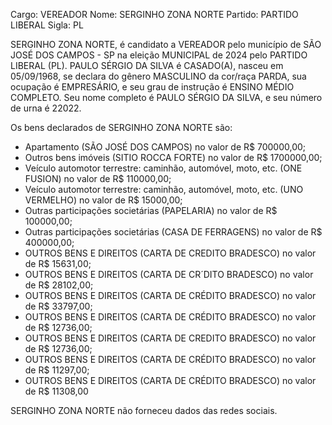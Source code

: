 Cargo: VEREADOR
Nome: SERGINHO ZONA NORTE
Partido: PARTIDO LIBERAL
Sigla: PL

SERGINHO ZONA NORTE, é candidato a VEREADOR pelo município de SÃO JOSÉ DOS CAMPOS - SP na eleição MUNICIPAL de 2024 pelo PARTIDO LIBERAL (PL).
PAULO SÉRGIO DA SILVA é CASADO(A), nasceu em 05/09/1968, se declara do gênero MASCULINO da cor/raça PARDA, sua ocupação é EMPRESÁRIO, e seu grau de instrução é ENSINO MÉDIO COMPLETO.
Seu nome completo é PAULO SÉRGIO DA SILVA, e seu número de urna é 22022.

Os bens declarados de SERGINHO ZONA NORTE são: 
- Apartamento (SÃO JOSÉ DOS CAMPOS) no valor de R$ 700000,00;
- Outros bens imóveis (SITIO ROCCA FORTE) no valor de R$ 1700000,00;
- Veículo automotor terrestre: caminhão, automóvel, moto, etc. (ONE FUSION) no valor de R$ 110000,00;
- Veículo automotor terrestre: caminhão, automóvel, moto, etc. (UNO VERMELHO) no valor de R$ 15000,00;
- Outras participações societárias (PAPELARIA) no valor de R$ 100000,00;
- Outras participações societárias (CASA DE FERRAGENS) no valor de R$ 400000,00;
- OUTROS BENS E DIREITOS (CARTA DE CREDITO BRADESCO) no valor de R$ 15631,00;
- OUTROS BENS E DIREITOS (CARTA DE CR´DITO BRADESCO) no valor de R$ 28102,00;
- OUTROS BENS E DIREITOS (CARTA DE CRÉDITO BRADESCO) no valor de R$ 33797,00;
- OUTROS BENS E DIREITOS (CARTA DE CRÉDITO BRADESCO) no valor de R$ 12736,00;
- OUTROS BENS E DIREITOS (CARTA DE CREDITO BRADESCO) no valor de R$ 12736,00;
- OUTROS BENS E DIREITOS (CARTA DE CRÉDITO BRADESCO) no valor de R$ 11297,00;
- OUTROS BENS E DIREITOS (CARTA DE CRÉDITO BRADESCO) no valor de R$ 11308,00

SERGINHO ZONA NORTE não forneceu dados das redes sociais.